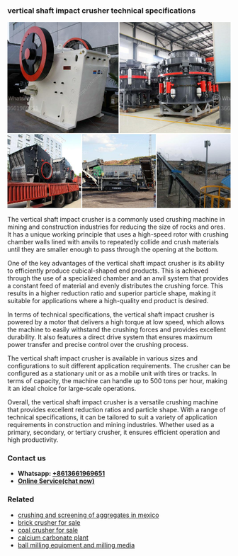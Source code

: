 <h3>vertical shaft impact crusher technical specifications</h3><img src='1708332361.jpg' alt=''><p>The vertical shaft impact crusher is a commonly used crushing machine in mining and construction industries for reducing the size of rocks and ores. It has a unique working principle that uses a high-speed rotor with crushing chamber walls lined with anvils to repeatedly collide and crush materials until they are smaller enough to pass through the opening at the bottom.</p><p>One of the key advantages of the vertical shaft impact crusher is its ability to efficiently produce cubical-shaped end products. This is achieved through the use of a specialized chamber and an anvil system that provides a constant feed of material and evenly distributes the crushing force. This results in a higher reduction ratio and superior particle shape, making it suitable for applications where a high-quality end product is desired.</p><p>In terms of technical specifications, the vertical shaft impact crusher is powered by a motor that delivers a high torque at low speed, which allows the machine to easily withstand the crushing forces and provides excellent durability. It also features a direct drive system that ensures maximum power transfer and precise control over the crushing process.</p><p>The vertical shaft impact crusher is available in various sizes and configurations to suit different application requirements. The crusher can be configured as a stationary unit or as a mobile unit with tires or tracks. In terms of capacity, the machine can handle up to 500 tons per hour, making it an ideal choice for large-scale operations.</p><p>Overall, the vertical shaft impact crusher is a versatile crushing machine that provides excellent reduction ratios and particle shape. With a range of technical specifications, it can be tailored to suit a variety of application requirements in construction and mining industries. Whether used as a primary, secondary, or tertiary crusher, it ensures efficient operation and high productivity.</p><h3>Contact us</h3><ul><li><strong>Whatsapp:&nbsp;<a href="https://wa.me/8613661969651">+8613661969651</a></strong></li><li><a href="https://swt.shibang-china.com/?git&amp;zhl&amp;vertical shaft impact crusher technical specifications"><strong>Online Service(chat now)</strong></a></li></ul><h3>Related</h3><ul><li><a href='crushing and screening of aggregates in mexico.md'>crushing and screening of aggregates in mexico</a></li><li><a href='brick crusher for sale.md'>brick crusher for sale</a></li><li><a href='coal crusher for sale.md'>coal crusher for sale</a></li><li><a href='calcium carbonate plant.md'>calcium carbonate plant</a></li><li><a href='ball milling equipment and milling media.md'>ball milling equipment and milling media</a></li></ul>